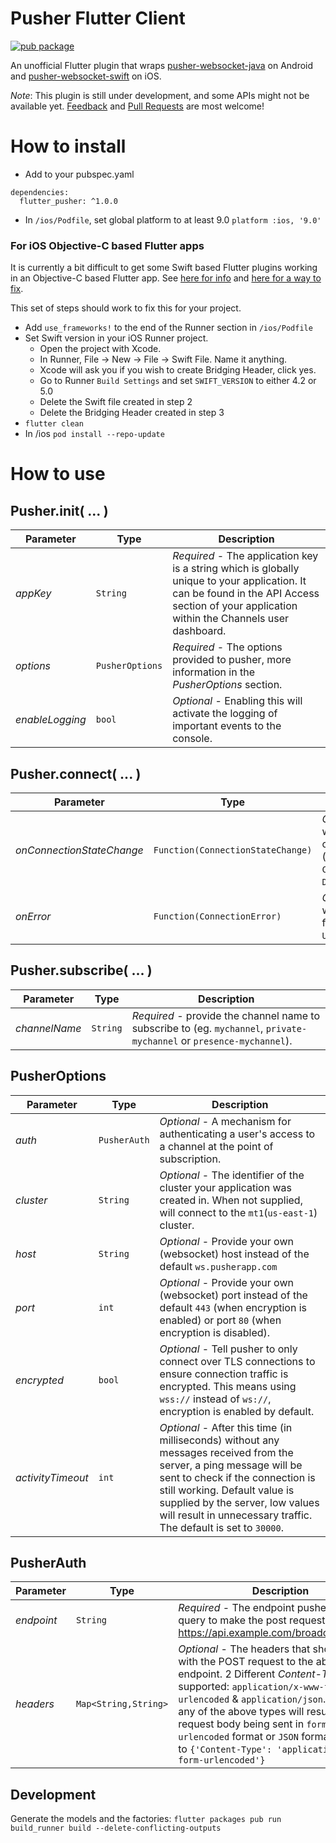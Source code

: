 # Pusher Flutter Client

[![pub package](https://img.shields.io/pub/v/flutter_pusher.svg)](https://pub.dartlang.org/packages/flutter_pusher)

An unofficial Flutter plugin that wraps [pusher-websocket-java](https://github.com/pusher/pusher-websocket-java) on Android and [pusher-websocket-swift](https://github.com/pusher/pusher-websocket-swift) on iOS.

*Note*: This plugin is still under development, and some APIs might not be available yet. [Feedback](https://github.com/ninjasolutions/flutter_pusher/issues) and [Pull Requests](https://github.com/ninjasolutions/flutter_pusher/pulls) are most welcome!

# How to install
* Add to your pubspec.yaml
```
dependencies:
  flutter_pusher: ^1.0.0
```
* In `/ios/Podfile`, set global platform to at least 9.0
`platform :ios, '9.0'`

### For iOS Objective-C based Flutter apps
It is currently a bit difficult to get some Swift based Flutter plugins working in an Objective-C based Flutter app. See [here for info](https://github.com/flutter/flutter/issues/25676) and [here for a way to fix](https://github.com/fayeed/flutter_freshchat/issues/9#issuecomment-514329934).

This set of steps should work to fix this for your project.
* Add `use_frameworks!` to the end of the Runner section in `/ios/Podfile`
* Set Swift version in your iOS Runner project.
    * Open the project with Xcode.
    * In Runner, File -> New -> File -> Swift File. Name it anything.
    * Xcode will ask you if you wish to create Bridging Header, click yes.
    * Go to Runner `Build Settings` and set `SWIFT_VERSION` to either 4.2 or 5.0
    * Delete the Swift file created in step 2
    * Delete the Bridging Header created in step 3
* `flutter clean`
* In /ios `pod install --repo-update`

# How to use
## Pusher.init( ... )
|Parameter      |Type           |Description		 |
|---------------|---------------|--------------------|
|*appKey*       |`String`       |*Required* - The application key is a string which is globally unique to your application. It can be found in the API Access section of your application within the Channels user dashboard.|
|*options*      |`PusherOptions`|*Required* - The options provided to pusher, more information in the *PusherOptions* section.|
|*enableLogging*|`bool`         |*Optional* - Enabling this will activate the logging of important events to the console.|


## Pusher.connect( ... )
|Parameter                |Type                             |Description		|
|-------------------------|---------------------------------|-------------------|
|*onConnectionStateChange*|`Function(ConnectionStateChange)`|*Optional* - Callback when the state of the connection changes (eg. `CONNECTING`, `CONNECTED`, `DISCONNECTED`, ... ).|
|*onError*                |`Function(ConnectionError)`      |*Optional* - Callback when the connection fires an error (eg. `UnauthorizedException`).|

## Pusher.subscribe( ... )
|Parameter    |Type    |Description		   |
|-------------|--------|-------------------|
|*channelName*|`String`|*Required* - provide the channel name to subscribe to (eg. `mychannel`, `private-mychannel` or `presence-mychannel`).|

## PusherOptions
|Parameter        |Type         |Description		|
|-----------------|-------------|-------------------|
|*auth*			  |`PusherAuth` |*Optional* - A mechanism for authenticating a user's access to a channel at the point of subscription.|
|*cluster*        |`String`     |*Optional* - The identifier of the cluster your application was created in. When not supplied, will connect to the `mt1`(`us-east-1`) cluster.|
|*host*           |`String`     |*Optional* - Provide your own (websocket) host instead of the default `ws.pusherapp.com`|
|*port*           |`int`        |*Optional* - Provide your own (websocket) port instead of the default `443` (when encryption is enabled) or port `80` (when encryption is disabled).|
|*encrypted*      |`bool`       |*Optional* - Tell pusher to only connect over TLS connections to ensure connection traffic is encrypted. This means using `wss://` instead of `ws://`, encryption is enabled by default.|
|*activityTimeout*|`int`        |*Optional* - After this time (in milliseconds) without any messages received from the server, a ping message will be sent to check if the connection is still working. Default value is supplied by the server, low values will result in unnecessary traffic. The default is set to `30000`.|

## PusherAuth
|Parameter  |Type                |Description		 |
|-----------|--------------------|-------------------|
|*endpoint*	|`String`            |*Required* - The endpoint pusher should query to make the post request (eg. https://api.example.com/broadcating/auth).|
|*headers*	|`Map<String,String>`|*Optional* - The headers that should be sent with the POST request to the above endpoint. 2 Different *Content-Types* are supported: `application/x-www-form-urlencoded` & `application/json`. Supplying any of the above types will result into the request body being sent in `form-urlencoded` format or `JSON` format. Defaults to `{'Content-Type': 'application/x-www-form-urlencoded'}`|

  
## Development  
Generate the models and the factories: `flutter packages pub run build_runner build --delete-conflicting-outputs`
